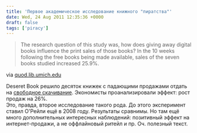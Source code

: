 ```yaml
---
title: 'Первое академическое исследование книжного "пиратства"'
date: Wed, 24 Aug 2011 12:35:36 +0000
draft: false
tags: ['piracy']
---
```


> The research question of this study was, how does giving away digital books influence the print sales of those books? In the 10 weeks following the free books being made available, sales of the seven books studied increased 25.9%.

via [quod.lib.umich.edu](http://quod.lib.umich.edu/cgi/t/text/text-idx?c=jep;view=text;rgn=main;idno=3336451.0014.109)

Deseret Book решило десяток книжек с падающими продажами отдать на [свободное скачивание](http://deseretbook.com/free). Экономисты проанализировали эффект: рост продаж на 26%.  
Это, правда, второе исследование такого рода. До этого эксперимент ставил O'Рейли ещё в 2008 году. Результаты сравнимы. Но там ещё много дополнительных интересных наблюдений: позитивный эффект на интернет-продажи, а не оффлайновый ритейл и пр. Оч. полезный текст.